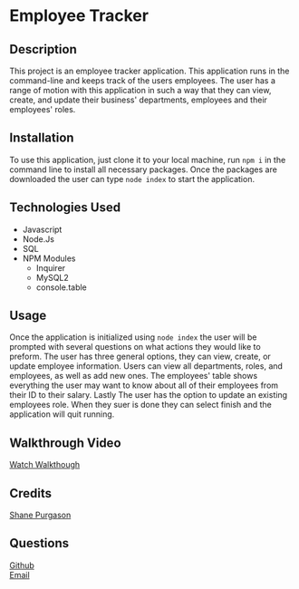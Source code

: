 # Employee Tracker

## Description
This project is an employee tracker application. This application runs in the command-line and keeps track of the users employees. The user has a range of motion with this application in such a way that they can view, create, and update their business' departments, employees and their employees' roles. 

## Installation
To use this application, just clone it to your local machine, run `npm i` in the command line to install all necessary packages. Once the packages are downloaded the user can type `node index` to start the application. 

## Technologies Used
<ul>
  <li>Javascript</li>
  <li>Node.Js</li>
  <li>SQL</li>
  <li>NPM Modules
  <ul>
  <li>Inquirer</li>
  <li>MySQL2</li>
  <li>console.table</li>
  </ul>
  </ul>

## Usage
Once the application is initialized using `node index` the user will be prompted with several questions on what actions they would like to preform. The user has three general options, they can view, create, or update employee information. Users can view all departments, roles, and employees, as well as add new ones. The employees' table shows everything the user may want to know about all of their employees from their ID to their salary. Lastly The user has the option to update an existing employees role. When they suer is done they can select finish and the application will quit running. 

## Walkthrough Video
[Watch Walkthough](https://watch.screencastify.com/v/UOovJEgqTNXMpejmuXZA)
## Credits
[Shane Purgason](https://github.com/spurgason)

## Questions
  [Github](https://github.com/spurgason) <br>
  [Email](mailto:shanepurgason.98@gmail.com)